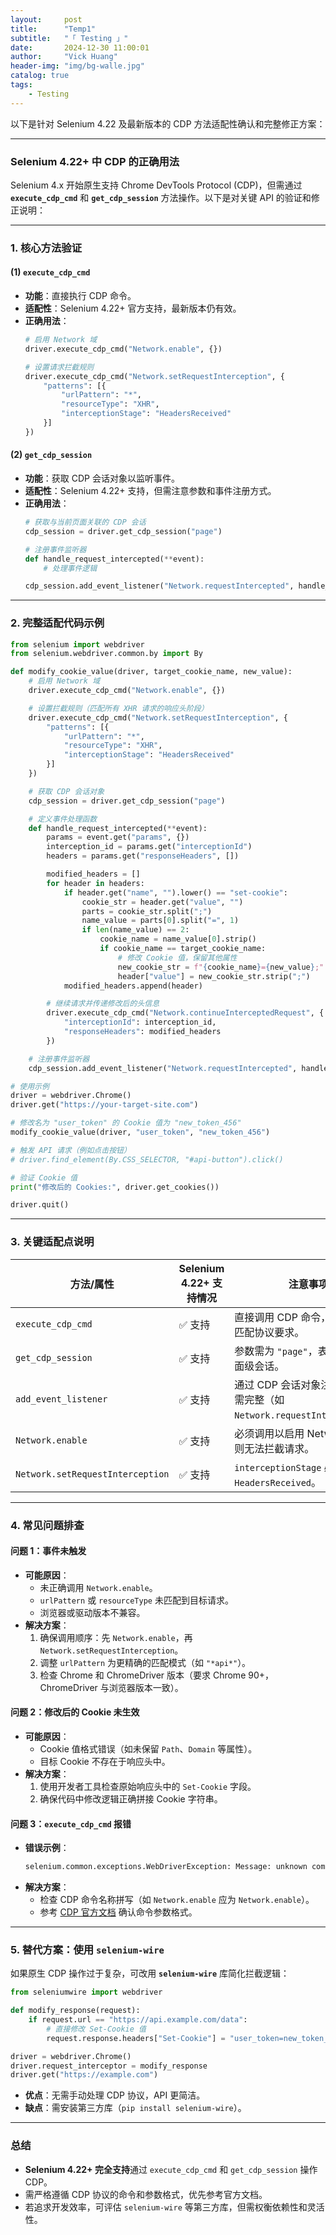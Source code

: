 ```yaml
---
layout:     post
title:      "Temp1"
subtitle:   "「 Testing 」" 
date:       2024-12-30 11:00:01
author:     "Vick Huang"
header-img: "img/bg-walle.jpg"
catalog: true
tags:
    - Testing
---
```


以下是针对 Selenium 4.22 及最新版本的 CDP 方法适配性确认和完整修正方案：

---

### **Selenium 4.22+ 中 CDP 的正确用法**
Selenium 4.x 开始原生支持 Chrome DevTools Protocol (CDP)，但需通过 **`execute_cdp_cmd`** 和 **`get_cdp_session`** 方法操作。以下是对关键 API 的验证和修正说明：

---

### **1. 核心方法验证**
#### **(1) `execute_cdp_cmd`**
- **功能**：直接执行 CDP 命令。
- **适配性**：Selenium 4.22+ 官方支持，最新版本仍有效。
- **正确用法**：
  ```python
  # 启用 Network 域
  driver.execute_cdp_cmd("Network.enable", {})

  # 设置请求拦截规则
  driver.execute_cdp_cmd("Network.setRequestInterception", {
      "patterns": [{
          "urlPattern": "*",
          "resourceType": "XHR",
          "interceptionStage": "HeadersReceived"
      }]
  })
  ```

#### **(2) `get_cdp_session`**
- **功能**：获取 CDP 会话对象以监听事件。
- **适配性**：Selenium 4.22+ 支持，但需注意参数和事件注册方式。
- **正确用法**：
  ```python
  # 获取与当前页面关联的 CDP 会话
  cdp_session = driver.get_cdp_session("page")

  # 注册事件监听器
  def handle_request_intercepted(**event):
      # 处理事件逻辑

  cdp_session.add_event_listener("Network.requestIntercepted", handle_request_intercepted)
  ```

---

### **2. 完整适配代码示例**
```python
from selenium import webdriver
from selenium.webdriver.common.by import By

def modify_cookie_value(driver, target_cookie_name, new_value):
    # 启用 Network 域
    driver.execute_cdp_cmd("Network.enable", {})

    # 设置拦截规则（匹配所有 XHR 请求的响应头阶段）
    driver.execute_cdp_cmd("Network.setRequestInterception", {
        "patterns": [{
            "urlPattern": "*",
            "resourceType": "XHR",
            "interceptionStage": "HeadersReceived"
        }]
    })

    # 获取 CDP 会话对象
    cdp_session = driver.get_cdp_session("page")

    # 定义事件处理函数
    def handle_request_intercepted(**event):
        params = event.get("params", {})
        interception_id = params.get("interceptionId")
        headers = params.get("responseHeaders", [])

        modified_headers = []
        for header in headers:
            if header.get("name", "").lower() == "set-cookie":
                cookie_str = header.get("value", "")
                parts = cookie_str.split(";")
                name_value = parts[0].split("=", 1)
                if len(name_value) == 2:
                    cookie_name = name_value[0].strip()
                    if cookie_name == target_cookie_name:
                        # 修改 Cookie 值，保留其他属性
                        new_cookie_str = f"{cookie_name}={new_value};" + ";".join(parts[1:])
                        header["value"] = new_cookie_str.strip(";")
            modified_headers.append(header)

        # 继续请求并传递修改后的头信息
        driver.execute_cdp_cmd("Network.continueInterceptedRequest", {
            "interceptionId": interception_id,
            "responseHeaders": modified_headers
        })

    # 注册事件监听器
    cdp_session.add_event_listener("Network.requestIntercepted", handle_request_intercepted)

# 使用示例
driver = webdriver.Chrome()
driver.get("https://your-target-site.com")

# 修改名为 "user_token" 的 Cookie 值为 "new_token_456"
modify_cookie_value(driver, "user_token", "new_token_456")

# 触发 API 请求（例如点击按钮）
# driver.find_element(By.CSS_SELECTOR, "#api-button").click()

# 验证 Cookie 值
print("修改后的 Cookies:", driver.get_cookies())

driver.quit()
```

---

### **3. 关键适配点说明**
| 方法/属性                | Selenium 4.22+ 支持情况 | 注意事项                                                                 |
|--------------------------|-------------------------|--------------------------------------------------------------------------|
| `execute_cdp_cmd`        | ✅ 支持                 | 直接调用 CDP 命令，参数需严格匹配协议要求。                              |
| `get_cdp_session`        | ✅ 支持                 | 参数需为 `"page"`，表示绑定到页面级会话。                               |
| `add_event_listener`     | ✅ 支持                 | 通过 CDP 会话对象注册，事件名需完整（如 `Network.requestIntercepted`）。|
| `Network.enable`         | ✅ 支持                 | 必须调用以启用 Network 域，否则无法拦截请求。                           |
| `Network.setRequestInterception` | ✅ 支持         | `interceptionStage` 必须为 `HeadersReceived`。                          |

---

### **4. 常见问题排查**
#### **问题 1：事件未触发**
- **可能原因**：
  - 未正确调用 `Network.enable`。
  - `urlPattern` 或 `resourceType` 未匹配到目标请求。
  - 浏览器或驱动版本不兼容。
- **解决方案**：
  1. 确保调用顺序：先 `Network.enable`，再 `Network.setRequestInterception`。
  2. 调整 `urlPattern` 为更精确的匹配模式（如 `"*api*"`）。
  3. 检查 Chrome 和 ChromeDriver 版本（要求 Chrome 90+，ChromeDriver 与浏览器版本一致）。

#### **问题 2：修改后的 Cookie 未生效**
- **可能原因**：
  - Cookie 值格式错误（如未保留 `Path`、`Domain` 等属性）。
  - 目标 Cookie 不存在于响应头中。
- **解决方案**：
  1. 使用开发者工具检查原始响应头中的 `Set-Cookie` 字段。
  2. 确保代码中修改逻辑正确拼接 Cookie 字符串。

#### **问题 3：`execute_cdp_cmd` 报错**
- **错误示例**：
  ```python
  selenium.common.exceptions.WebDriverException: Message: unknown command: Unknown command
  ```
- **解决方案**：
  - 检查 CDP 命令名称拼写（如 `Network.enable` 应为 `Network.enable`）。
  - 参考 [CDP 官方文档](https://chromedevtools.github.io/devtools-protocol/) 确认命令参数格式。

---

### **5. 替代方案：使用 `selenium-wire`**
如果原生 CDP 操作过于复杂，可改用 **`selenium-wire`** 库简化拦截逻辑：
```python
from seleniumwire import webdriver

def modify_response(request):
    if request.url == "https://api.example.com/data":
        # 直接修改 Set-Cookie 值
        request.response.headers["Set-Cookie"] = "user_token=new_token_456; Path=/"

driver = webdriver.Chrome()
driver.request_interceptor = modify_response
driver.get("https://example.com")
```
- **优点**：无需手动处理 CDP 协议，API 更简洁。
- **缺点**：需安装第三方库（`pip install selenium-wire`）。

---

### **总结**
- **Selenium 4.22+ 完全支持**通过 `execute_cdp_cmd` 和 `get_cdp_session` 操作 CDP。
- 需严格遵循 CDP 协议的命令和参数格式，优先参考官方文档。
- 若追求开发效率，可评估 `selenium-wire` 等第三方库，但需权衡依赖性和灵活性。